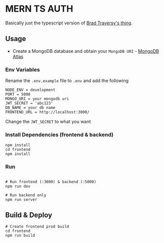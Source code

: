 # MERN TS AUTH
Basically just the typescript version of [Brad Traversy's thing](https://github.com/hylandtechoutreach/mern-auth-ts).

## Usage
- Create a MongoDB database and obtain your `MongoDB URI` - [MongoDB Atlas](https://www.mongodb.com/cloud/atlas/register)

### Env Variables
Rename the `.env.example` file to `.env` and add the following

```
NODE_ENV = development
PORT = 5000
MONGO_URI = your mongodb uri
JWT_SECRET = 'abc123'
DB_NAME = your db name
FRONTEND_URL = http://localhost:3000/

```

Change the `JWT_SECRET` to what you want

### Install Dependencies (frontend & backend)
```
npm install
cd frontend
npm install
```

### Run
```

# Run frontend (:3000) & backend (:5000)
npm run dev

# Run backend only
npm run server
```

## Build & Deploy
```
# Create frontend prod build
cd frontend
npm run build
```
